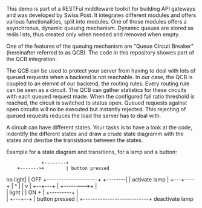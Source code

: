 This demo is part of a RESTFul middleware toolkit for building API gateways and was developed by Swiss Post. It integrates different modules and offers various functionalities, split into modules. One of those modules offers a asynchronus, dynamic queuing mechanism. Dynamic queues are stored as redis lists, thus created only when needed and removed when empty.

One of the features of the queuing mechanism are "Queue Circuit Breaker" (hereinafter referred to as QCB).
The code in this repository showes part of the QCB integration.

The QCB can be used to protect your server from having to deal with lots of queued requests when a backend is not reachable. In our case, the QCB is coupled to an elemnt of our backend, the routing rules. Every routing rule can be seen as a circuit. The QCB can gather statistics for these circuits with each queued request made. When the configured fail ratio threshold is reached, the circuit is switched to status open. Queued requests against open circuits will no be executed but instantly rejected. This rejecting of queued requests reduces the load the server has to deal with.

A circuit can have different states. Your tasks is to have a look at the code, indentify the different states and draw a crude state diagramm with the states and desribe the transistions between the states.

Example for a state diagram and transitions, for a lamp and a button:


                 +--------+
        +------->+        | button pressed
no light|        |  OFF   +---------------------+
        +--------|        |   activate lamp     |
                 +---+----+                     |
                     ^                          |
                     |                          v
                     |                       +--+---+
                     |             +-------->+      |      
                     |       light |         |   ON +
                     |             +---------+      |                       
                     |                       +---+--+
					           |			button pressed	     |
					           +---------------------------+
								          deactivate lamp

